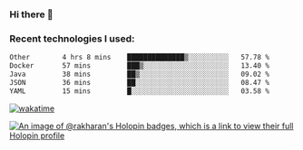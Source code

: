 ### Hi there 👋

### Recent technologies I used:
<!--START_SECTION:waka-->

```txt
Other        4 hrs 8 mins    ██████████████▒░░░░░░░░░░   57.78 %
Docker       57 mins         ███▒░░░░░░░░░░░░░░░░░░░░░   13.40 %
Java         38 mins         ██▒░░░░░░░░░░░░░░░░░░░░░░   09.02 %
JSON         36 mins         ██░░░░░░░░░░░░░░░░░░░░░░░   08.47 %
YAML         15 mins         █░░░░░░░░░░░░░░░░░░░░░░░░   03.58 %
```

<!--END_SECTION:waka-->
[![wakatime](https://wakatime.com/badge/user/fe50d444-0cee-4d14-a0b3-b9e8509eb4d0.svg)](https://wakatime.com/@fe50d444-0cee-4d14-a0b3-b9e8509eb4d0)

[![An image of @rakharan's Holopin badges, which is a link to view their full Holopin profile](https://holopin.me/rakharan)](https://holopin.io/@rakharan)
